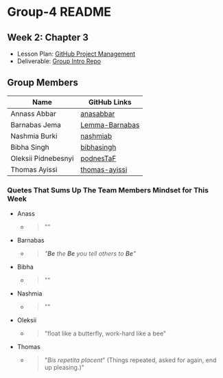 # Group-4 README

## Week 2: Chapter 3

- Lesson Plan:
  [GitHub Project Management](https://github.com/HackYourFutureBelgium/workflows/blob/master/lesson-plans/github-project-management.md)
- Deliverable:
  [Group Intro Repo](https://github.com/HackYourFutureBelgium/workflows/blob/master/deliverables/group-introduction-repo.md)

## Group Members

| Name                | GitHub Links                                        |
| ------------------- | --------------------------------------------------- |
| Annass Abbar        | [anasabbar](https://github.com/anasabbar)           |
| Barnabas Jema       | [Lemma-Barnabas](https://github.com/Lemma-Barnabas) |
| Nashmia Burki       | [nashmiab](https://github.com/nashmiab)             |
| Bibha Singh         | [bibhasingh](https://github.com/bibhasingh)         |
| Oleksii Pidnebesnyi | [podnesTaF](https://github.com/nashmiab)            |
| Thomas Ayissi       | [thomas-ayissi](https://github.com/thomas-ayissi)   |

### Quetes That Sums Up The Team Members Mindset for This Week

- Anass
  - > ""
- Barnabas
  - > _"**Be** the **Be** you tell others to **Be**"_
- Bibha
  - > ""
- Nashmia
  - > ""
- Oleksii
  - > "float like a butterfly, work-hard like a bee"
- Thomas
  - > "_Bis repetita placent_” (Things repeated, asked for again, end up
    > pleasing.)"

